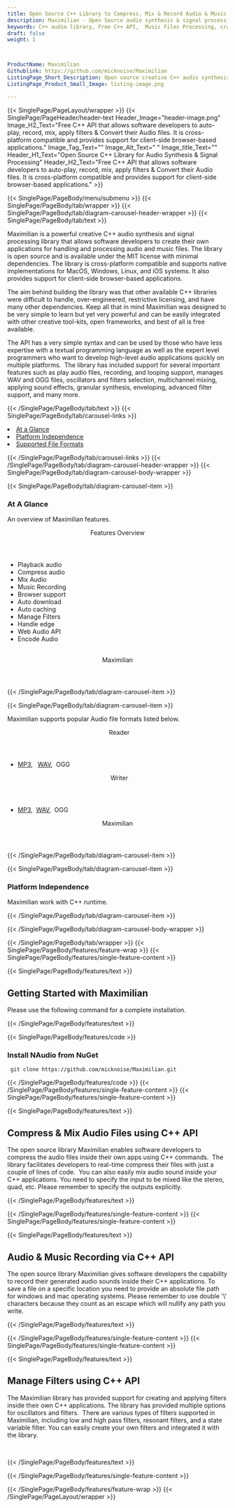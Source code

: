 ```yaml
---
title: Open Source C++ Library to Compress, Mix & Record Audio & Music Files
description: Maximilian - Open Source audio synthesis & signal processing library that allows to play, record, mix audio files, oscillators and filters selection & so on. 
keywords: C++ audio library, Free C++ API,  Music Files Processing, crate audio signals, load audio files, open source C++ libraries, Free Audio API, Open Source APIs for Audios, C++ Audio API, extract audio features, Create Free Audio, Convert Audio Free, Encode Audio Free, Convert MP3 Free, Free MP3 Converter, Free MP3 Encoder, Compress audio files, Mix audios, Record Audio files,  auto play music Files
draft: false
weight: 1



ProductName: Maximilian
Githublink: https://github.com/micknoise/Maximilian
ListingPage_Short_Description: Open source creative C++ audio synthesis and signal processing library that allows programmers to create apps for handling and processing audio and music files.
ListingPage_Product_Small_Image: listing-image.png 

---
```


{{< SinglePage/PageLayout/wrapper >}}
{{< SinglePage/PageHeader/header-text
Header_Image="header-image.png"
Image_H2_Text="Free C++ API that allows software developers to auto-play, record, mix, apply filters & Convert their Audio files. It is cross-platform compatible and provides support for client-side browser-based applications."
Image_Tag_Text=""
Image_Alt_Text=" "
Image_title_Text=""
Header_H1_Text="Open Source C++ Library for Audio Synthesis & Signal Processing"
Header_H2_Text="Free C++ API that allows software developers to auto-play, record, mix, apply filters & Convert their Audio files. It is cross-platform compatible and provides support for client-side browser-based applications." >}}

{{< SinglePage/PageBody/menu/submenu >}}
{{< SinglePage/PageBody/tab/wrapper >}}
{{< SinglePage/PageBody/tab/diagram-carousel-header-wrapper >}}
{{< SinglePage/PageBody/tab/text >}}



<p>Maximilian is a powerful creative C++ audio synthesis and signal processing library that allows software developers to create their own applications for handling and processing audio and music files. The library is open source and is available under the MIT license with minimal dependencies. The library is cross-platform compatible and supports native implementations for MacOS, Windows, Linux, and iOS systems. It also provides support for client-side browser-based applications.</p>
<p>The aim behind building the library was that other available C++ libraries were difficult to handle, over-engineered, restrictive licensing, and have many other dependencies. Keep all that in mind Maximilian was designed to be very simple to learn but yet very powerful and can be easily integrated with other creative tool-kits, open frameworks, and best of all is free available.</p>
<p>The API has a very simple syntax and can be used by those who have less expertise with a textual programming language as well as the expert level programmers who want to develop high-level audio applications quickly on multiple platforms.  The library has included support for several important features such as play audio files, recording, and looping support, manages WAV and OGG files, oscillators and filters selection, multichannel mixing, applying sound effects, granular synthesis, enveloping, advanced filter support, and many more.</p>

{{< /SinglePage/PageBody/tab/text >}}
{{< SinglePage/PageBody/tab/carousel-links >}}

<li data-target="#diagramcarousel" data-slide-to="0"><a href="#">At a Glance</a></li>
<li data-target="#diagramcarousel" data-slide-to="2"><a href="#">Platform Independence</a></li>
<li data-target="#diagramcarousel" data-slide-to="1"><a class="activetab" href="#">Supported File Formats</a></li>


{{< /SinglePage/PageBody/tab/carousel-links >}}
{{< /SinglePage/PageBody/tab/diagram-carousel-header-wrapper >}}
{{< SinglePage/PageBody/tab/diagram-carousel-body-wrapper >}}

{{< SinglePage/PageBody/tab/diagram-carousel-item >}}
<h3>At A Glance</h3>
<p>An overview of Maximilian features.</p>
<div class="diagram1 d1-poi">
<div class="d1-row">
<div class="d1-col d1-right"><header>Features Overview</header>
<ul>
<li>Playback audio</li>
<li>Compress audio</li>
<li>Mix Audio</li>
<li>Music Recording</li>
<li>Browser support</li>
<li>Auto download</li>
<li>Auto caching</li>
<li>Manage Filters</li>
<li>Handle edge</li>
<li>Web Audio API</li>
<li>Encode Audio</li>
</ul>
</div>
<!--/left-->
<div class="d1-col d1-right"> </div>
</div>
<div class="d1-logo" style="border: none;"><header>Maximilian</header><footer><small></small></footer></div>
<!--/logo--></div>
<!--/diagram1-->
{{< /SinglePage/PageBody/tab/diagram-carousel-item >}}

{{< SinglePage/PageBody/tab/diagram-carousel-item >}}
<p>Maximilian supports popular Audio file formats listed below.</p>
<div class="diagram1 d2  d1-poi">
<div class="d1-row">
<div class="d1-col d1-left"><header><i class="fa fa-arrows-v "> </i> Reader</header>
<ul>
<li><a href="https://docs.fileformat.com/audio/mp3/">MP3</a>,   <a href="https://docs.fileformat.com/audio/wav/">WAV</a>,  OGG</li>
</ul>
</div>
<!--/left-->
<div class="d1-col d1-right"><header><i class="fa  fa-long-arrow-down"> </i> Writer</header>
<ul>
<li><a href="https://docs.fileformat.com/audio/mp3/">MP3</a>,  <a href="https://docs.fileformat.com/audio/wav/">WAV</a>,  OGG</li>
</ul>
</div>
<!--/right--></div>
<!--/row-->
<div class="d1-logo" style="border: none;"><header>Maximilian</header><footer><small></small></footer></div>
<!--/logo--></div>
<!--/diagram2-->
{{< /SinglePage/PageBody/tab/diagram-carousel-item >}}

{{< SinglePage/PageBody/tab/diagram-carousel-item >}}
<h3>Platform Independence</h3>
<p>Maximilian work with C++ runtime.</p>
{{< /SinglePage/PageBody/tab/diagram-carousel-item >}}

{{< /SinglePage/PageBody/tab/diagram-carousel-body-wrapper >}}

{{< /SinglePage/PageBody/tab/wrapper >}}
{{< SinglePage/PageBody/features/feature-wrap >}}
{{< SinglePage/PageBody/features/single-feature-content >}}

{{< SinglePage/PageBody/features/text >}}
<h2 class="h2title">Getting Started with Maximilian</h2>
<p> Please use the following command for a complete installation.</p>
{{< /SinglePage/PageBody/features/text >}}

{{< SinglePage/PageBody/features/code >}}
<h3>Install NAudio from NuGet</h3>
<pre><code class="html"> git clone https://github.com/micknoise/Maximilian.git</code></pre>


{{< /SinglePage/PageBody/features/code >}}
{{< /SinglePage/PageBody/features/single-feature-content >}}
{{< SinglePage/PageBody/features/single-feature-content >}}

{{< SinglePage/PageBody/features/text >}}
<h2 class="h2title">Compress & Mix Audio Files using C++ API</h2>
<p>The open source library Maximilian enables software developers to compress the audio files inside their own apps using C++ commands.  The library facilitates developers to real-time compress their files with just a couple of lines of code.  You can also easily mix audio sound inside your C++ applications. You need to specify the input to be mixed like the stereo, quad, etc. Please remember to specify the outputs explicitly.</p>

{{< /SinglePage/PageBody/features/text >}}


{{< /SinglePage/PageBody/features/single-feature-content >}}
{{< SinglePage/PageBody/features/single-feature-content >}}

{{< SinglePage/PageBody/features/text >}}
<h2 class="h2title">Audio & Music Recording via C++ API</h2>
<p>The open source library Maximilian gives software developers the capability to record their generated audio sounds inside their C++ applications. To save a file on a specific location you need to provide an absolute file path for windows and mac operating systems. Please remember to use double '\' characters because they count as an escape which will nullify any path you write.</p>

{{< /SinglePage/PageBody/features/text >}}


{{< /SinglePage/PageBody/features/single-feature-content >}}
{{< SinglePage/PageBody/features/single-feature-content >}}

{{< SinglePage/PageBody/features/text >}}
<h2 class="h2title">Manage Filters using C++ API</h2>
<p>The Maximilian library has provided support for creating and applying filters inside their own C++ applications. The library has provided multiple options for oscillators and filters.  There are various types of filters supported in Maximilian, including low and high pass filters, resonant filters, and a state variable filter. You can easily create your own filters and integrated it with the library.</p>
<p> </p>

{{< /SinglePage/PageBody/features/text >}}


{{< /SinglePage/PageBody/features/single-feature-content >}}

{{< /SinglePage/PageBody/features/feature-wrap >}}
{{< /SinglePage/PageLayout/wrapper >}}